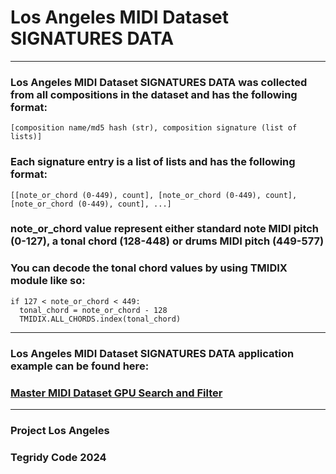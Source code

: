 # Los Angeles MIDI Dataset SIGNATURES DATA

***

### Los Angeles MIDI Dataset SIGNATURES DATA was collected from all compositions in the dataset and has the following format:

```[composition name/md5 hash (str), composition signature (list of lists)]```

### Each signature entry is a list of lists and has the following format:

```[[note_or_chord (0-449), count], [note_or_chord (0-449), count], [note_or_chord (0-449), count], ...]```

### note_or_chord value represent either standard note MIDI pitch (0-127), a tonal chord (128-448) or drums MIDI pitch (449-577)

### You can decode the tonal chord values by using TMIDIX module like so:

```
if 127 < note_or_chord < 449:
  tonal_chord = note_or_chord - 128
  TMIDIX.ALL_CHORDS.index(tonal_chord)
```

***

### Los Angeles MIDI Dataset SIGNATURES DATA application example can be found here:

### [Master MIDI Dataset GPU Search and Filter](https://colab.research.google.com/github/asigalov61/Los-Angeles-MIDI-Dataset/blob/main/Extras/Master_MIDI_Dataset_GPU_Search_and_Filter.ipynb)

***

### Project Los Angeles
### Tegridy Code 2024
